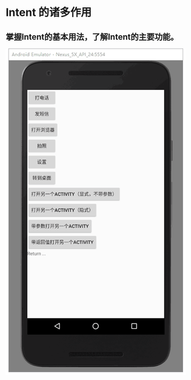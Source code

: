 # Intent 的诸多作用
## 掌握Intent的基本用法，了解Intent的主要功能。
![](https://github.com/HBU/AndroidDemo/blob/master/chapter04/Intent/intent.png)
